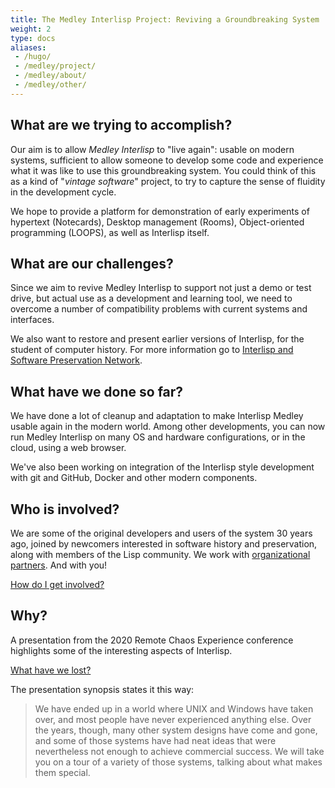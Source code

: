 ```yaml
---
title: The Medley Interlisp Project: Reviving a Groundbreaking System
weight: 2
type: docs
aliases:
 - /hugo/
 - /medley/project/
 - /medley/about/
 - /medley/other/
---
```


## What are we trying to accomplish?

Our aim is to allow *Medley Interlisp* to "live again": usable on modern systems, sufficient to allow someone to develop some code and experience what it was like to use this groundbreaking system. You could think of this as a kind of "*vintage software*" project, to try to capture the sense of fluidity in the development cycle. 

We hope to provide a platform for demonstration of early experiments of hypertext (Notecards), Desktop management (Rooms), Object-oriented programming (LOOPS), as well as Interlisp itself.

## What are our challenges?

Since we aim to revive Medley Interlisp to support not just a demo or test drive, but actual use as a development and learning tool, we need to overcome a number of compatibility problems with current systems and interfaces.

We also want to restore and present earlier versions of Interlisp, for the student of computer history. For more information go to [Interlisp and Software Preservation Network](https://www.softwarepreservationnetwork.org/Interlisp/).

## What have we done so far?

We have done a lot of cleanup and adaptation to make Interlisp Medley usable again in the modern world. Among other developments, you can now run Medley Interlisp on many OS and hardware configurations, or in the cloud, using a web browser.

We've also been working on integration of the Interlisp style development with git and GitHub, Docker and other modern components.

## Who is involved?

We are some of the original developers and users of the system 30 years ago, joined by newcomers interested in software history and preservation, along with members of the Lisp community. We work with [organizational partners](partners). And with you!

<div class="mx-auto">
 <a class="btn btn-lg btn-danger mr-3 mb-4" href="">
  How do I get involved?<i class="fas fa-arrow-alt-circle-right ml-2"></i>
 </a>
</div>

## Why?

A presentation from the 2020 Remote Chaos Experience conference highlights some of the interesting aspects of Interlisp.  

[What have we lost?](https://www.youtube.com/watch?v=7RNbIEJvjUA&t=841s)  

The presentation synopsis states it this way:
> We have ended up in a world where UNIX and Windows have taken over, and most people have never experienced anything else. Over the years, though, many other system designs have come and gone, and some of those systems have had neat ideas that were nevertheless not enough to achieve commercial success. We will take you on a tour of a variety of those systems, talking about what makes them special.
